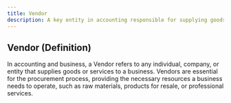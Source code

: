 ```yaml
---
title: Vendor
description: A key entity in accounting responsible for supplying goods or services to a business, crucial for managing expenses and financial transactions.
---
```


## Vendor (Definition)

In accounting and business, a Vendor refers to any individual, company, or entity that supplies goods or services to a business. Vendors are essential for the procurement process, providing the necessary resources a business needs to operate, such as raw materials, products for resale, or professional services.